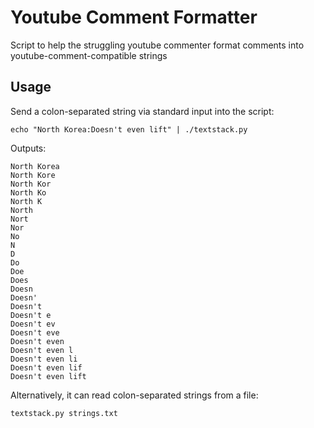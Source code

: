 Youtube Comment Formatter
=======================

Script to help the struggling youtube commenter format comments into youtube-comment-compatible strings


Usage
-----
Send a colon-separated string via standard input into the script:

```
echo "North Korea:Doesn't even lift" | ./textstack.py
```

Outputs:
```
North Korea
North Kore
North Kor
North Ko
North K
North
Nort
Nor
No
N
D
Do
Doe
Does
Doesn
Doesn'
Doesn't
Doesn't e
Doesn't ev
Doesn't eve
Doesn't even
Doesn't even l
Doesn't even li
Doesn't even lif
Doesn't even lift
```

Alternatively, it can read colon-separated strings from a file:

```
textstack.py strings.txt
```
